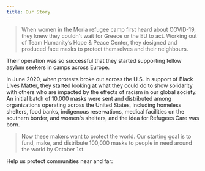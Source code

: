 ```yaml
---
title: Our Story
---
```


> When women in the Moria refugee camp first heard about COVID-19, they knew
> they couldn't wait for Greece or the EU to act. Working out of Team Humanity’s
> Hope & Peace Center, they designed and produced face masks to protect
> themselves and their neighbours.

Their operation was so successful that they started supporting fellow asylum
seekers in camps across Europe.

In June 2020, when protests broke out across the U.S. in support of Black Lives
Matter, they started looking at what they could do to show solidarity with
others who are impacted by the effects of racism in our global society. An
initial batch of 10,000 masks were sent and distributed among organizations
operating across the United States, including homeless shelters, food banks,
indigenous reservations, medical facilities on the southern border, and women's
shelters, and the idea for Refugees Care was born.

> Now these makers want to protect the world. Our starting goal is to fund,
> make, and distribute 100,000 masks to people in need around the world by
> October 1st.

Help us protect communities near and far:
